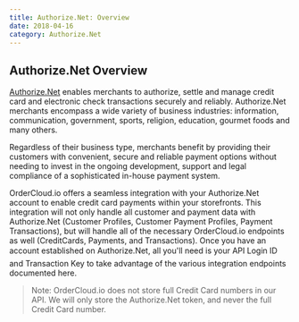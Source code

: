 ```yaml
---
title: Authorize.Net: Overview
date: 2018-04-16
category: Authorize.Net
---
```



##  Authorize.Net Overview

[Authorize.Net](http://www.authorize.net/) enables merchants to authorize,
settle and manage credit card and electronic check transactions securely and
reliably. Authorize.Net merchants encompass a wide variety of business
industries: information, communication, government, sports, religion,
education, gourmet foods and many others. 

Regardless of their business type, merchants benefit by providing their customers with convenient, secure and reliable payment options without needing to invest in the ongoing development, support and legal compliance of a sophisticated in-house payment system.

OrderCloud.io offers a seamless integration with your Authorize.Net account to
enable credit card payments within your storefronts. This integration will not
only handle all customer and payment data with Authorize.Net (Customer
Profiles, Customer Payment Profiles, Payment Transactions), but will handle
all of the necessary OrderCloud.io endpoints as well (CreditCards, Payments,
and Transactions). Once you have an account established on Authorize.Net, all
you'll need is your API Login ID and Transaction Key to take advantage of
the various integration endpoints documented here.

> Note: OrderCloud.io does not store full Credit Card numbers in our API. We will only store the Authorize.Net token, and never the full Credit Card number.


